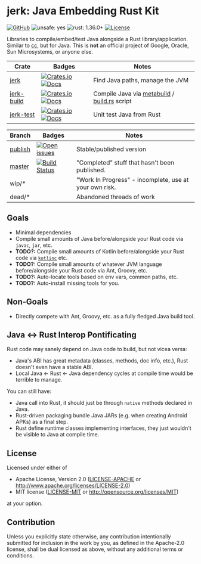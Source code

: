 # **jerk**: **J**ava **E**mbedding **R**ust **K**it

[![GitHub](https://img.shields.io/github/stars/MaulingMonkey/jerk.svg?label=GitHub&style=social)](https://github.com/MaulingMonkey/jerk)
![unsafe: yes](https://img.shields.io/badge/unsafe-yes-yellow.svg)
![rust: 1.36.0+](https://img.shields.io/badge/rust-1.36.0%2B-green.svg)
[![License](https://img.shields.io/crates/l/jerk.svg)](https://github.com/MaulingMonkey/jerk)

Libraries to compile/embed/test Java alongside a Rust library/application.
Similar to [cc], but for Java.
This is **not** an official project of Google, Oracle, Sun Microsystems, or anyone else.

| Crate         | Badges | Notes |
| ------------- | ------ | ----- |
| [jerk](https://github.com/MaulingMonkey/jerk/tree/master/jerk)                | [![Crates.io](https://img.shields.io/crates/v/jerk.svg)](https://crates.io/crates/jerk)             [![Docs](https://docs.rs/jerk/badge.svg)](https://docs.rs/jerk/)              | Find Java paths, manage the JVM
| [jerk-build](https://github.com/MaulingMonkey/jerk/tree/master/jerk-build)    | [![Crates.io](https://img.shields.io/crates/v/jerk-build.svg)](https://crates.io/crates/jerk-build) [![Docs](https://docs.rs/jerk-build/badge.svg)](https://docs.rs/jerk-build/)  | Compile Java via [metabuild] / [build.rs] script
| [jerk-test](https://github.com/MaulingMonkey/jerk/tree/master/jerk-test)      | [![Crates.io](https://img.shields.io/crates/v/jerk-test.svg)](https://crates.io/crates/jerk-test)   [![Docs](https://docs.rs/jerk-test/badge.svg)](https://docs.rs/jerk-test/)    | Unit test Java from Rust

| Branch | Badges | Notes |
| ------ | ------ | ----- |
| [publish](https://github.com/MaulingMonkey/jerk/tree/publish) | [![Open issues](https://img.shields.io/github/issues-raw/MaulingMonkey/jerk.svg)](https://github.com/MaulingMonkey/jerk/issues) | Stable/published version
| [master](https://github.com/MaulingMonkey/jerk/tree/master)   | [![Build Status](https://travis-ci.org/MaulingMonkey/jerk.svg)](https://travis-ci.org/MaulingMonkey/jerk) | "Completed" stuff that hasn't been published.
| wip/*                                                         | | "Work In Progress" - incomplete, use at your own risk.
| dead/*                                                        | | Abandoned threads of work

## Goals

* Minimal dependencies
* Compile small amounts of Java before/alongside your Rust code via `javac`, `jar`, etc.
* **TODO?:** Compile small amounts of Kotlin before/alongside your Rust code via [`kotlinc`] etc.
* **TODO?:** Compile small amounts of whatever JVM language before/alongside your Rust code via Ant, Groovy, etc.
* **TODO?:** Auto-locate tools based on env vars, common paths, etc.
* **TODO?:** Auto-install missing tools for you.

## Non-Goals

* Directly compete with Ant, Groovy, etc. as a fully fledged Java build tool.

## Java <-> Rust Interop Pontificating

Rust code may sanely depend on Java code to build, but not vicea versa:
* Java's ABI has great metadata (classes, methods, doc info, etc.), Rust doesn't even have a stable ABI.
* Local Java <- Rust <- Java dependency cycles at compile time would be terrible to manage.

You can still have:
* Java call into Rust, it should just be through `native` methods declared in Java.
* Rust-driven packaging bundle Java JARs (e.g. when creating Android APKs) as a final step.
* Rust define runtime classes implementing interfaces, they just wouldn't be visible to Java at compile time.

## License

Licensed under either of

* Apache License, Version 2.0 ([LICENSE-APACHE](LICENSE-APACHE) or http://www.apache.org/licenses/LICENSE-2.0)
* MIT license ([LICENSE-MIT](LICENSE-MIT) or http://opensource.org/licenses/MIT)

at your option.

## Contribution

Unless you explicitly state otherwise, any contribution intentionally submitted
for inclusion in the work by you, as defined in the Apache-2.0 license, shall be
dual licensed as above, without any additional terms or conditions.

<!-- https://doc.rust-lang.org/1.4.0/complement-project-faq.html#why-dual-mit/asl2-license? -->
<!-- https://rust-lang-nursery.github.io/api-guidelines/necessities.html#crate-and-its-dependencies-have-a-permissive-license-c-permissive -->
<!-- https://choosealicense.com/licenses/apache-2.0/ -->
<!-- https://choosealicense.com/licenses/mit/ -->

[cc]:                       https://crates.io/crates/cc
[`kotlinc`]:                https://kotlinlang.org/docs/tutorials/command-line.html
[build.rs]:                 https://doc.rust-lang.org/cargo/reference/build-scripts.html
[metabuild]:                https://github.com/rust-lang/rfcs/blob/master/text/2196-metabuild.md
